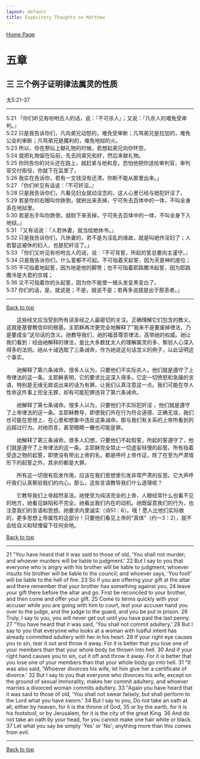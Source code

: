 ```yaml
---
layout: default
title: Expository Thoughts on Matthew
---
```

[ Home Page ]({{site.baseurl}}/index) <br>

<a name="0"></a>
# 五章 

## 三 三个例子证明律法属灵的性质

太5:21-37

***

5:21 「你们听见有吩咐古人的话，说：『不可杀人』；又说：『凡杀人的难免受审判。』<br>
5:22 只是我告诉你们，凡向弟兄动怒的，难免受审断；凡骂弟兄是拉加的，难免公会的审断；凡骂弟兄是魔利的，难免地狱的火。<br>
5:23 所以，你在祭坛上献礼物的时候，若想起弟兄向你怀怨，<br>
5:24 就把礼物留在坛前，先去同弟兄和好，然后来献礼物。<br>
5:25 你同告你的对头还在路上，就赶紧与他和息，恐怕他把你送给审判官，审判官交付衙役，你就下在监里了。<br>
5:26 我实在告诉你，若有一文钱没有还清，你断不能从那里出来。」<br>
5:27 「你们听见有话说：『不可奸淫。』<br>
5:28 只是我告诉你们，凡看见妇女就动淫念的，这人心里已经与她犯奸淫了。<br>
5:29 若是你的右眼叫你跌倒，就剜出来丢掉，宁可失去百体中的一体，不叫全身丢在地狱里。<br>
5:30 若是右手叫你跌倒，就砍下来丢掉，宁可失去百体中的一体，不叫全身下入地狱。」<br>
5:31 「又有话说：『人若休妻，就当给她休书。』<br>
5:32 只是我告诉你们，凡休妻的，若不是为淫乱的缘故，就是叫她作淫妇了；人若娶这被休的妇人，也是犯奸淫了。」<br>
5:33 「你们又听见有吩咐古人的话，说：『不可背誓，所起的誓总要向主谨守。』<br>
5:34 只是我告诉你们，什么誓都不可起。不可指着天起誓，因为天是神的座位；<br>
5:35 不可指着地起誓，因为地是他的脚凳；也不可指着耶路撒冷起誓，因为耶路撒冷是大君的京城；<br>
5:36 又不可指着你的头起誓，因为你不能使一根头发变黑变白了。<br>
5:37 你们的话，是，就说是；不是，就说不是；若再多说就是出于那恶者。」<br>

***

[Back to top](#0)

&emsp;&emsp;这些经文应当受到所有读圣经之人最密切的关注。正确理解它们包含的教义，这就是基督教信仰的根基。主耶稣再次更完全地解释了“我来不是要废掉律法，乃是要成全”这句话的含义。祂教导我们，祂的福音尊崇律法，高举祂的权威。祂让我们看到：经由祂解释的律法，是比大多数犹太人的理解属灵的多、察验人心深入得多的法则。祂从十诫选取了三条诫命，作为祂说这句话含义的例子，以此证明这个事实。

&emsp;&emsp;祂解释了第六条诫命。很多人认为，只要他们不实际杀人，他们就是遵守了上帝律法的这一条。主耶稣表明，它的要求比这深入得多。它定一切愤怒和急躁的言语，特别是无缘无故说出来的话为有罪。让我们认真注意这一点。我们可能在夺人性命这件事上完全无罪，却有可能犯罪违背了第六条诫命。

&emsp;&emsp;祂解释了第七条诫命。很多人以为，只要他们不实际犯奸淫 ，他们就是遵守了上帝律法的这一条。主耶稣教导，即使我们外在行为符合道德、正确无误，我们也可能在思想上、在心里和想象中违反这条诫命。那与我们有关系的上帝所看到的远超过行为。对祂而言，甚至眼睛一撇也可能是罪。

&emsp;&emsp;祂解释了第三条诫命。很多人幻想，只要他们不起假誓，所起的誓遵守了，他们就是遵守了上帝律法的这一条。主耶稣完全禁止一切虚妄轻慢的起誓。所有指着受造之物的起誓，即使没有带出上帝的名，都是呼吁上帝作证，除了在至为严肃情形下的起誓之外，其余的都是大罪。

&emsp;&emsp;所有这一切很有启发作用，应该在我们思想里引发非常严肃的反思。它大声呼吁我们认真察验我们的内心。那么，这些言语教导我们什么道理呢？

&emsp;&emsp;它教导我们上帝超然圣洁。祂使至为纯洁完全的上帝，人眼经常什么也看不见的地方，祂看见缺陷和不完全。祂看出我们内在的动机。祂既留意我们的行为，也注意我们的言语和思想。祂要求内里诚实（诗51：6）。哦！愿人比他们实际做的，更多思想上帝属性的这部分！只要他们看见上帝的“真体”（约一3：2），就不会给自义和轻慢留下任何余地。

[Back to top](#0)

***

21 "You have heard that it was said to those of old, 'You shall not murder; and whoever murders will be liable to judgment.' 22 But I say to you that everyone who is angry with his brother will be liable to judgment; whoever insults his brother will be liable to the council; and whoever says, 'You fool!' will be liable to the hell of fire. 23 So if you are offering your gift at the altar and there remember that your brother has something against you, 24 leave your gift there before the altar and go. First be reconciled to your brother, and then come and offer your gift. 25 Come to terms quickly with your accuser while you are going with him to court, lest your accuser hand you over to the judge, and the judge to the guard, and you be put in prison. 26 Truly, I say to you, you will never get out until you have paid the last penny. 27 "You have heard that it was said, 'You shall not commit adultery.' 28 But I say to you that everyone who looks at a woman with lustful intent has already committed adultery with her in his heart. 29 If your right eye causes you to sin, tear it out and throw it away. For it is better that you lose one of your members than that your whole body be thrown into hell. 30 And if your right hand causes you to sin, cut it off and throw it away. For it is better that you lose one of your members than that your whole body go into hell. 31 "It was also said, 'Whoever divorces his wife, let him give her a certificate of divorce.' 32 But I say to you that everyone who divorces his wife, except on the ground of sexual immorality, makes her commit adultery, and whoever marries a divorced woman commits adultery. 33 "Again you have heard that it was said to those of old, 'You shall not swear falsely, but shall perform to the Lord what you have sworn.' 34 But I say to you, Do not take an oath at all, either by heaven, for it is the throne of God, 35 or by the earth, for it is his footstool, or by Jerusalem, for it is the city of the great King. 36 And do not take an oath by your head, for you cannot make one hair white or black. 37 Let what you say be simply 'Yes' or 'No'; anything more than this comes from evil.

***

[Back to top](#0)
